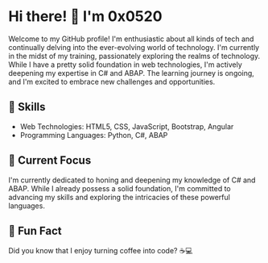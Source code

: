 # Hi there! 👋 I'm 0x0520

Welcome to my GitHub profile! I'm enthusiastic about all kinds of tech and continually delving into the ever-evolving world of technology. I'm currently in the midst of my training, passionately exploring the realms of technology. While I have a pretty solid foundation in web technologies, I'm actively deepening my expertise in C# and ABAP. The learning journey is ongoing, and I'm excited to embrace new challenges and opportunities.

## 🚀 Skills

- Web Technologies: HTML5, CSS, JavaScript, Bootstrap, Angular
- Programming Languages: Python, C#, ABAP

## 🔭 Current Focus

I'm currently dedicated to honing and deepening my knowledge of C# and ABAP. While I already possess a solid foundation, I'm committed to advancing my skills and exploring the intricacies of these powerful languages.

## 🤖 Fun Fact

Did you know that I enjoy turning coffee into code? ☕💻
